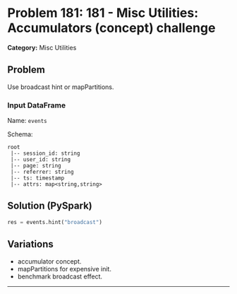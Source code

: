 # Problem 181: 181 - Misc Utilities: Accumulators (concept) challenge

**Category:** Misc Utilities

## Problem
Use broadcast hint or mapPartitions.

### Input DataFrame
Name: `events`

Schema:
```
root
 |-- session_id: string
 |-- user_id: string
 |-- page: string
 |-- referrer: string
 |-- ts: timestamp
 |-- attrs: map<string,string>
```

## Solution (PySpark)
```python
res = events.hint("broadcast")
```

## Variations
- accumulator concept.
- mapPartitions for expensive init.
- benchmark broadcast effect.

---
